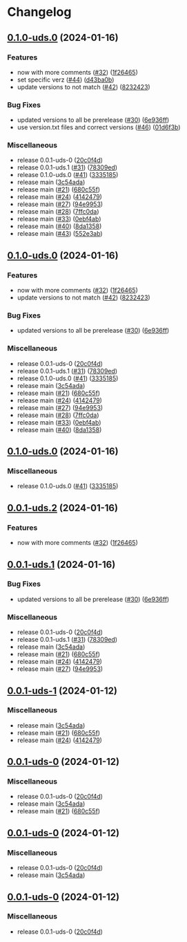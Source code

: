 # Changelog

## [0.1.0-uds.0](https://github.com/MxNxPx/quick-test/compare/v0.1.2-uds.0...v0.1.0-uds.0) (2024-01-16)


### Features

* now with more comments ([#32](https://github.com/MxNxPx/quick-test/issues/32)) ([1f26465](https://github.com/MxNxPx/quick-test/commit/1f26465ff4414125a66840c6123a9d4b35fd8171))
* set specific verz ([#44](https://github.com/MxNxPx/quick-test/issues/44)) ([d43ba0b](https://github.com/MxNxPx/quick-test/commit/d43ba0b38538c5062de53f30cca496b38b691c3e))
* update versions to not match ([#42](https://github.com/MxNxPx/quick-test/issues/42)) ([8232423](https://github.com/MxNxPx/quick-test/commit/82324238d18dce090b1967ec802f271cbf01c348))


### Bug Fixes

* updated versions to all be prerelease ([#30](https://github.com/MxNxPx/quick-test/issues/30)) ([6e936ff](https://github.com/MxNxPx/quick-test/commit/6e936ff03f53e198e02e1d64b1fb1ff04f2ad830))
* use version.txt files and correct versions ([#46](https://github.com/MxNxPx/quick-test/issues/46)) ([01d6f3b](https://github.com/MxNxPx/quick-test/commit/01d6f3b0be1f3b2ec30828b028022b609aaf8a93))


### Miscellaneous

* release 0.0.1-uds-0 ([20c0f4d](https://github.com/MxNxPx/quick-test/commit/20c0f4da60b944039c4f780d15369d0de60c56f5))
* release 0.0.1-uds.1 ([#31](https://github.com/MxNxPx/quick-test/issues/31)) ([78309ed](https://github.com/MxNxPx/quick-test/commit/78309ed0e8a7a4081c1d7f8a74787b731c4ce3d8))
* release 0.1.0-uds.0 ([#41](https://github.com/MxNxPx/quick-test/issues/41)) ([3335185](https://github.com/MxNxPx/quick-test/commit/3335185547e4c3535065216d63b395f718140144))
* release main ([3c54ada](https://github.com/MxNxPx/quick-test/commit/3c54ada94d69e7efa12d6947b41b7b3fe088e388))
* release main ([#21](https://github.com/MxNxPx/quick-test/issues/21)) ([680c55f](https://github.com/MxNxPx/quick-test/commit/680c55fc5b787e51dc9b522cd6083999e46f6a26))
* release main ([#24](https://github.com/MxNxPx/quick-test/issues/24)) ([4142479](https://github.com/MxNxPx/quick-test/commit/41424794e9a205a52d69a65ff6c25fe3ba81e814))
* release main ([#27](https://github.com/MxNxPx/quick-test/issues/27)) ([94e9953](https://github.com/MxNxPx/quick-test/commit/94e9953b82b8a217aadadf7b42ba8ae66bae402e))
* release main ([#28](https://github.com/MxNxPx/quick-test/issues/28)) ([7ffc0da](https://github.com/MxNxPx/quick-test/commit/7ffc0da40f8d866f5f7535988eb626a9c79e6532))
* release main ([#33](https://github.com/MxNxPx/quick-test/issues/33)) ([0ebf4ab](https://github.com/MxNxPx/quick-test/commit/0ebf4ab6f5a430fdbe63e477fb7ba5513ece6120))
* release main ([#40](https://github.com/MxNxPx/quick-test/issues/40)) ([8da1358](https://github.com/MxNxPx/quick-test/commit/8da13580f1b7c3d3ebbc47550e41d22c3b64fba7))
* release main ([#43](https://github.com/MxNxPx/quick-test/issues/43)) ([552e3ab](https://github.com/MxNxPx/quick-test/commit/552e3abbc9c3934054ece4757de80ecc67a810b3))

## [0.1.0-uds.0](https://github.com/MxNxPx/quick-test/compare/v0.1.2-uds.0...v0.1.0-uds.0) (2024-01-16)


### Features

* now with more comments ([#32](https://github.com/MxNxPx/quick-test/issues/32)) ([1f26465](https://github.com/MxNxPx/quick-test/commit/1f26465ff4414125a66840c6123a9d4b35fd8171))
* update versions to not match ([#42](https://github.com/MxNxPx/quick-test/issues/42)) ([8232423](https://github.com/MxNxPx/quick-test/commit/82324238d18dce090b1967ec802f271cbf01c348))


### Bug Fixes

* updated versions to all be prerelease ([#30](https://github.com/MxNxPx/quick-test/issues/30)) ([6e936ff](https://github.com/MxNxPx/quick-test/commit/6e936ff03f53e198e02e1d64b1fb1ff04f2ad830))


### Miscellaneous

* release 0.0.1-uds-0 ([20c0f4d](https://github.com/MxNxPx/quick-test/commit/20c0f4da60b944039c4f780d15369d0de60c56f5))
* release 0.0.1-uds.1 ([#31](https://github.com/MxNxPx/quick-test/issues/31)) ([78309ed](https://github.com/MxNxPx/quick-test/commit/78309ed0e8a7a4081c1d7f8a74787b731c4ce3d8))
* release 0.1.0-uds.0 ([#41](https://github.com/MxNxPx/quick-test/issues/41)) ([3335185](https://github.com/MxNxPx/quick-test/commit/3335185547e4c3535065216d63b395f718140144))
* release main ([3c54ada](https://github.com/MxNxPx/quick-test/commit/3c54ada94d69e7efa12d6947b41b7b3fe088e388))
* release main ([#21](https://github.com/MxNxPx/quick-test/issues/21)) ([680c55f](https://github.com/MxNxPx/quick-test/commit/680c55fc5b787e51dc9b522cd6083999e46f6a26))
* release main ([#24](https://github.com/MxNxPx/quick-test/issues/24)) ([4142479](https://github.com/MxNxPx/quick-test/commit/41424794e9a205a52d69a65ff6c25fe3ba81e814))
* release main ([#27](https://github.com/MxNxPx/quick-test/issues/27)) ([94e9953](https://github.com/MxNxPx/quick-test/commit/94e9953b82b8a217aadadf7b42ba8ae66bae402e))
* release main ([#28](https://github.com/MxNxPx/quick-test/issues/28)) ([7ffc0da](https://github.com/MxNxPx/quick-test/commit/7ffc0da40f8d866f5f7535988eb626a9c79e6532))
* release main ([#33](https://github.com/MxNxPx/quick-test/issues/33)) ([0ebf4ab](https://github.com/MxNxPx/quick-test/commit/0ebf4ab6f5a430fdbe63e477fb7ba5513ece6120))
* release main ([#40](https://github.com/MxNxPx/quick-test/issues/40)) ([8da1358](https://github.com/MxNxPx/quick-test/commit/8da13580f1b7c3d3ebbc47550e41d22c3b64fba7))

## [0.1.0-uds.0](https://github.com/MxNxPx/quick-test/compare/v0.0.1-uds.2...v0.1.0-uds.0) (2024-01-16)


### Miscellaneous

* release 0.1.0-uds.0 ([#41](https://github.com/MxNxPx/quick-test/issues/41)) ([3335185](https://github.com/MxNxPx/quick-test/commit/3335185547e4c3535065216d63b395f718140144))

## [0.0.1-uds.2](https://github.com/MxNxPx/quick-test/compare/v0.0.1-uds.1...v0.0.1-uds.2) (2024-01-16)


### Features

* now with more comments ([#32](https://github.com/MxNxPx/quick-test/issues/32)) ([1f26465](https://github.com/MxNxPx/quick-test/commit/1f26465ff4414125a66840c6123a9d4b35fd8171))

## [0.0.1-uds.1](https://github.com/MxNxPx/quick-test/compare/v0.0.1-uds.1...v0.0.1-uds.1) (2024-01-16)


### Bug Fixes

* updated versions to all be prerelease ([#30](https://github.com/MxNxPx/quick-test/issues/30)) ([6e936ff](https://github.com/MxNxPx/quick-test/commit/6e936ff03f53e198e02e1d64b1fb1ff04f2ad830))


### Miscellaneous

* release 0.0.1-uds-0 ([20c0f4d](https://github.com/MxNxPx/quick-test/commit/20c0f4da60b944039c4f780d15369d0de60c56f5))
* release 0.0.1-uds.1 ([#31](https://github.com/MxNxPx/quick-test/issues/31)) ([78309ed](https://github.com/MxNxPx/quick-test/commit/78309ed0e8a7a4081c1d7f8a74787b731c4ce3d8))
* release main ([3c54ada](https://github.com/MxNxPx/quick-test/commit/3c54ada94d69e7efa12d6947b41b7b3fe088e388))
* release main ([#21](https://github.com/MxNxPx/quick-test/issues/21)) ([680c55f](https://github.com/MxNxPx/quick-test/commit/680c55fc5b787e51dc9b522cd6083999e46f6a26))
* release main ([#24](https://github.com/MxNxPx/quick-test/issues/24)) ([4142479](https://github.com/MxNxPx/quick-test/commit/41424794e9a205a52d69a65ff6c25fe3ba81e814))
* release main ([#27](https://github.com/MxNxPx/quick-test/issues/27)) ([94e9953](https://github.com/MxNxPx/quick-test/commit/94e9953b82b8a217aadadf7b42ba8ae66bae402e))

## [0.0.1-uds-1](https://github.com/MxNxPx/quick-test/compare/v0.0.1-uds-0...v0.0.1-uds-1) (2024-01-12)


### Miscellaneous

* release main ([3c54ada](https://github.com/MxNxPx/quick-test/commit/3c54ada94d69e7efa12d6947b41b7b3fe088e388))
* release main ([#21](https://github.com/MxNxPx/quick-test/issues/21)) ([680c55f](https://github.com/MxNxPx/quick-test/commit/680c55fc5b787e51dc9b522cd6083999e46f6a26))
* release main ([#24](https://github.com/MxNxPx/quick-test/issues/24)) ([4142479](https://github.com/MxNxPx/quick-test/commit/41424794e9a205a52d69a65ff6c25fe3ba81e814))

## [0.0.1-uds-0](https://github.com/MxNxPx/quick-test/compare/v0.0.1-uds-0...v0.0.1-uds-0) (2024-01-12)


### Miscellaneous

* release 0.0.1-uds-0 ([20c0f4d](https://github.com/MxNxPx/quick-test/commit/20c0f4da60b944039c4f780d15369d0de60c56f5))
* release main ([3c54ada](https://github.com/MxNxPx/quick-test/commit/3c54ada94d69e7efa12d6947b41b7b3fe088e388))
* release main ([#21](https://github.com/MxNxPx/quick-test/issues/21)) ([680c55f](https://github.com/MxNxPx/quick-test/commit/680c55fc5b787e51dc9b522cd6083999e46f6a26))

## [0.0.1-uds-0](https://github.com/MxNxPx/quick-test/compare/v0.0.1-uds-0...v0.0.1-uds-0) (2024-01-12)


### Miscellaneous

* release 0.0.1-uds-0 ([20c0f4d](https://github.com/MxNxPx/quick-test/commit/20c0f4da60b944039c4f780d15369d0de60c56f5))
* release main ([3c54ada](https://github.com/MxNxPx/quick-test/commit/3c54ada94d69e7efa12d6947b41b7b3fe088e388))

## [0.0.1-uds-0](https://github.com/MxNxPx/quick-test/compare/v0.0.1-uds-0...v0.0.1-uds-0) (2024-01-12)


### Miscellaneous

* release 0.0.1-uds-0 ([20c0f4d](https://github.com/MxNxPx/quick-test/commit/20c0f4da60b944039c4f780d15369d0de60c56f5))
